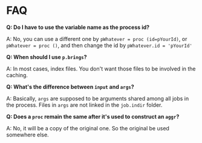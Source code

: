 # FAQ

**Q: Do I have to use the variable name as the process id?**

A: No, you can use a different one by `pWhatever = proc (id=pYourId)`, or `pWhatever = proc ()`, and then change the id by `pWhatever.id = 'pYourId'`

**Q: When should I use `p.brings`?**

A: In most cases, index files. You don't want those files to be involved in the caching.

**Q: What's the difference between `input` and `args`?**

A: Basically, `args` are supposed to be arguments shared among all jobs in the process. Files in `args` are not linked in the `job.indir` folder.

**Q: Does a `proc` remain the same after it's used to construct an `aggr`?**

A: No, it will be a copy of the original one. So the original be used somewhere else.

